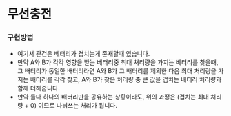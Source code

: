 # 무선충전

### 구현방법

- 여기서 관건은 베터리가 겹치는게 존재할때 였습니다.
- 만약 A와 B가 각각 영향을 받는 베터리중 최대 처리량을 가지는 베터리를 찾을때, 그 배터리가 동일한 배터리라면 A와 B가 그 배터리를 제외한 다음 최대 처리량을 가지는 배터리를 각각 찾고, A와 B가 찾은 처리량 중 큰 값을 겹치는 배터리 처리량과 함께 더해줍니다.
- 만약 둘다 하나의 배터리만을 공유하는 상황이라도, 위의 과정은 (겹치는 최대 처리량 + 0) 이므로 나눠쓰는 처리가 됩니다.